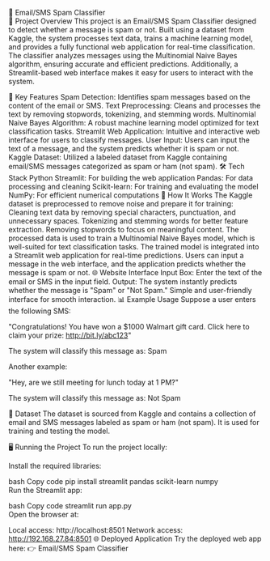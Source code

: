 📧 Email/SMS Spam Classifier <br>
📜 Project Overview
This project is an Email/SMS Spam Classifier designed to detect whether a message is spam or not. Built using a dataset from Kaggle, the system processes text data, trains a machine learning model, and provides a fully functional web application for real-time classification. The classifier analyzes messages using the Multinomial Naive Bayes algorithm, ensuring accurate and efficient predictions. Additionally, a Streamlit-based web interface makes it easy for users to interact with the system.

🔧 Key Features
Spam Detection: Identifies spam messages based on the content of the email or SMS.
Text Preprocessing: Cleans and processes the text by removing stopwords, tokenizing, and stemming words.
Multinomial Naive Bayes Algorithm: A robust machine learning model optimized for text classification tasks.
Streamlit Web Application: Intuitive and interactive web interface for users to classify messages.
User Input: Users can input the text of a message, and the system predicts whether it is spam or not.
Kaggle Dataset: Utilized a labeled dataset from Kaggle containing email/SMS messages categorized as spam or ham (not spam).
🛠️ Tech Stack
Python
Streamlit: For building the web application
Pandas: For data processing and cleaning
Scikit-learn: For training and evaluating the model
NumPy: For efficient numerical computations
🚀 How It Works
The Kaggle dataset is preprocessed to remove noise and prepare it for training:
Cleaning text data by removing special characters, punctuation, and unnecessary spaces.
Tokenizing and stemming words for better feature extraction.
Removing stopwords to focus on meaningful content.
The processed data is used to train a Multinomial Naive Bayes model, which is well-suited for text classification tasks.
The trained model is integrated into a Streamlit web application for real-time predictions.
Users can input a message in the web interface, and the application predicts whether the message is spam or not.
🌐 Website Interface
Input Box: Enter the text of the email or SMS in the input field.
Output: The system instantly predicts whether the message is "Spam" or "Not Spam."
Simple and user-friendly interface for smooth interaction.
📊 Example Usage
Suppose a user enters the following SMS:

"Congratulations! You have won a $1000 Walmart gift card. Click here to claim your prize: http://bit.ly/abc123"

The system will classify this message as:
Spam

Another example:

"Hey, are we still meeting for lunch today at 1 PM?"

The system will classify this message as:
Not Spam

💾 Dataset
The dataset is sourced from Kaggle and contains a collection of email and SMS messages labeled as spam or ham (not spam). It is used for training and testing the model.

🖥️ Running the Project
To run the project locally:

Install the required libraries:

bash
Copy code
pip install streamlit pandas scikit-learn numpy  
Run the Streamlit app:

bash
Copy code
streamlit run app.py  
Open the browser at:

Local access: http://localhost:8501
Network access: http://192.168.27.84:8501
🌐 Deployed Application
Try the deployed web app here:
👉 Email/SMS Spam Classifier
 
